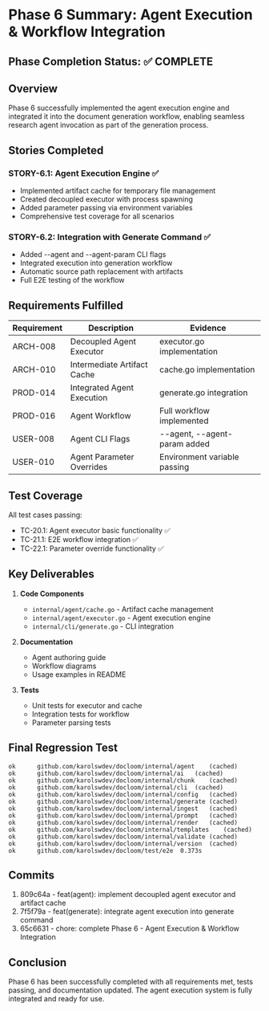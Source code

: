 # Phase 6 Summary: Agent Execution & Workflow Integration

## Phase Completion Status: ✅ COMPLETE

## Overview
Phase 6 successfully implemented the agent execution engine and integrated it into the document generation workflow, enabling seamless research agent invocation as part of the generation process.

## Stories Completed

### STORY-6.1: Agent Execution Engine ✅
- Implemented artifact cache for temporary file management
- Created decoupled executor with process spawning
- Added parameter passing via environment variables
- Comprehensive test coverage for all scenarios

### STORY-6.2: Integration with Generate Command ✅
- Added --agent and --agent-param CLI flags
- Integrated execution into generation workflow
- Automatic source path replacement with artifacts
- Full E2E testing of the workflow

## Requirements Fulfilled

| Requirement | Description | Evidence |
|------------|-------------|----------|
| ARCH-008 | Decoupled Agent Executor | executor.go implementation |
| ARCH-010 | Intermediate Artifact Cache | cache.go implementation |
| PROD-014 | Integrated Agent Execution | generate.go integration |
| PROD-016 | Agent Workflow | Full workflow implemented |
| USER-008 | Agent CLI Flags | --agent, --agent-param added |
| USER-010 | Agent Parameter Overrides | Environment variable passing |

## Test Coverage

All test cases passing:
- TC-20.1: Agent executor basic functionality ✅
- TC-21.1: E2E workflow integration ✅
- TC-22.1: Parameter override functionality ✅

## Key Deliverables

1. **Code Components**
   - `internal/agent/cache.go` - Artifact cache management
   - `internal/agent/executor.go` - Agent execution engine
   - `internal/cli/generate.go` - CLI integration

2. **Documentation**
   - Agent authoring guide
   - Workflow diagrams
   - Usage examples in README

3. **Tests**
   - Unit tests for executor and cache
   - Integration tests for workflow
   - Parameter parsing tests

## Final Regression Test
```
ok  	github.com/karolswdev/docloom/internal/agent	(cached)
ok  	github.com/karolswdev/docloom/internal/ai	(cached)
ok  	github.com/karolswdev/docloom/internal/chunk	(cached)
ok  	github.com/karolswdev/docloom/internal/cli	(cached)
ok  	github.com/karolswdev/docloom/internal/config	(cached)
ok  	github.com/karolswdev/docloom/internal/generate	(cached)
ok  	github.com/karolswdev/docloom/internal/ingest	(cached)
ok  	github.com/karolswdev/docloom/internal/prompt	(cached)
ok  	github.com/karolswdev/docloom/internal/render	(cached)
ok  	github.com/karolswdev/docloom/internal/templates	(cached)
ok  	github.com/karolswdev/docloom/internal/validate	(cached)
ok  	github.com/karolswdev/docloom/internal/version	(cached)
ok  	github.com/karolswdev/docloom/test/e2e	0.373s
```

## Commits
1. 809c64a - feat(agent): implement decoupled agent executor and artifact cache
2. 7f5f79a - feat(generate): integrate agent execution into generate command
3. 65c6631 - chore: complete Phase 6 - Agent Execution & Workflow Integration

## Conclusion
Phase 6 has been successfully completed with all requirements met, tests passing, and documentation updated. The agent execution system is fully integrated and ready for use.